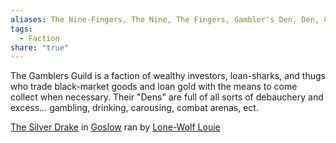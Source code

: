 ```yaml
---
aliases: The Nine-Fingers, The Nine, The Fingers, Gambler's Den, Den, Casino
tags:
  - Faction
share: "true"
---
```


The Gamblers Guild is a faction of wealthy investors, loan-sharks, and thugs who trade black-market goods and loan gold with the means to come collect when necessary. Their "Dens" are full of all sorts of debauchery and excess… gambling, drinking, carousing, combat arenas, ect.

[The Silver Drake](../../Maps%20&%20Geography/Cities%20&%20Towns/Goslow/Locations/The%20Silver%20Drake.md) in [Goslow](../../Maps%20&%20Geography/Cities%20&%20Towns/Goslow/index.md) ran by [Lone-Wolf Louie](../../Maps%20&%20Geography/Cities%20&%20Towns/Goslow/NPCs/Lone-Wolf%20Louie.md)